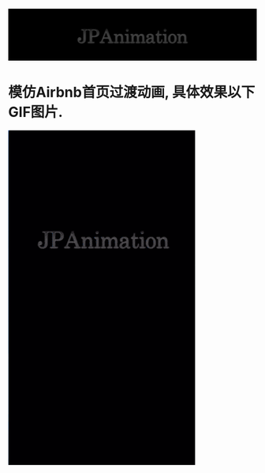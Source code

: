 <p align="center" >
<img src="Images/logo.png" title="JPNavigationController logo" float=left>
</p>

# 模仿Airbnb首页过渡动画, 具体效果以下GIF图片.

<p align="left" >
<img src="Images/JPAnimationDemo.gif" title="JPAnimationDemo" float=left>
</p>
